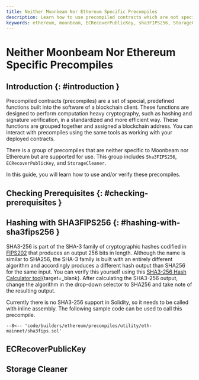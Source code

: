 ```yaml
---
title: Neither Moonbeam Nor Ethereum Specific Precompiles
description: Learn how to use precompiled contracts which are not specific to Moonbeam or Ethereum, such as sha3FIPS256, ECRecoverPublicKey, and StorageCleaner.
keywords: ethereum, moonbeam, ECRecoverPublicKey, sha3FIPS256, StorageCleaner, precompile
---
```


# Neither Moonbeam Nor Ethereum Specific Precompiles

## Introduction {: #introduction }

Precompiled contracts (precompiles) are a set of special, predefined functions built into the software of a blockchain client. These functions are designed to perform computation heavy cryptography, such as hashing and signature verification, in a standardized and more efficient way. These functions are grouped together and assigned a blockchain address. You can interact with precompiles using the same tools as working with your deployed contracts. 

There is a group of precompiles that are neither specific to Moonbeam nor Ethereum but are supported for use. This group includes `Sha3FIPS256`, `ECRecoverPublicKey`, and `StorageCleaner`. 

In this guide, you will learn how to use and/or verify these precompiles. 

## Checking Prerequisites {: #checking-prerequisites }

<!--TODO: refer to pre-reqs in Eth main version of article for starter-->

## Hashing with SHA3FIPS256 {: #hashing-with-sha3fips256 }

SHA3-256 is part of the SHA-3 family of cryptographic hashes codified in [FIPS202](https://nvlpubs.nist.gov/nistpubs/FIPS/NIST.FIPS.202.pdf) that produces an output 256 bits in length. Although the name is similar to SHA256, the SHA-3 family is built with an entirely different algorithm and accordingly produces a different hash output than SHA256 for the same input. You can verify this yourself using this [SHA3-256 Hash Calculator tool](https://md5calc.com/hash/sha3-256){target=\_blank}. After calculating the SHA3-256 output, change the algorithm in the drop-down selector to SHA256 and take note of the resulting output.

Currently there is no SHA3-256 support in Solidity, so it needs to be called with inline assembly. The following sample code can be used to call this precompile.

```solidity
--8<-- 'code/builders/ethereum/precompiles/utility/eth-mainnet/sha3fips.sol'
```

## ECRecoverPublicKey


## Storage Cleaner
